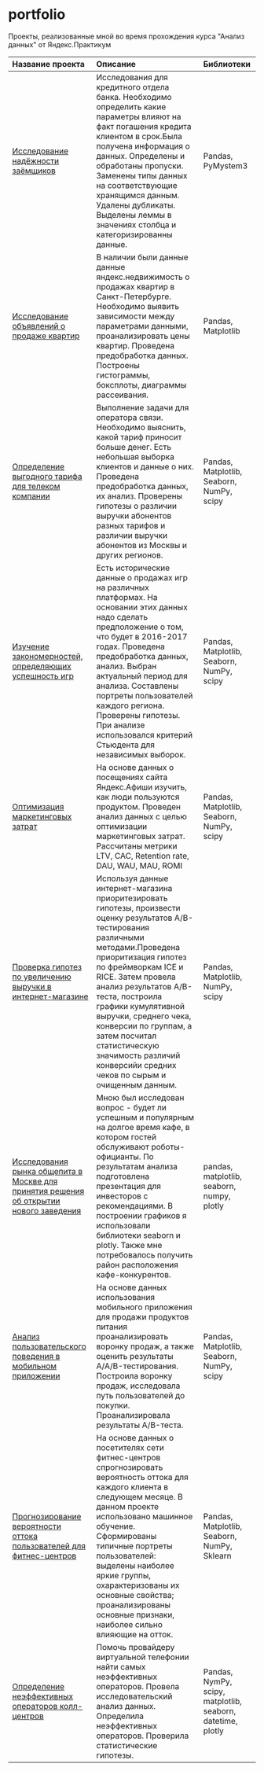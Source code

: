 # portfolio
Проекты, реализованные мной во время прохождения курса "Анализ данных" от Яндекс.Практикум

|Название проекта|Описание|Библиотеки|
|:-------------------|:-------------------|:-------------------|
|[Исследование надёжности заёмщиков](https://github.com/alenakot/portfolio/tree/main/reliability_research)|Исследования для кредитного отдела банка. Необходимо определить какие параметры влияют на факт погашения кредита клиентом в срок.Была получена информация о данных. Определены и обработаны пропуски. Заменены типы данных на соответствующие хранящимся данным. Удалены дубликаты. Выделены леммы в значениях столбца и категоризированны данные.|Pandas, PyMystem3|
|[Исследование объявлений о продаже квартир](https://github.com/alenakot/portfolio/tree/main/sale_of_apartments)|В наличии были данные данные яндекс.недвижимость о продажах квартир в Санкт-Петербурге. Необходимо выявить зависимости между параметрами данными, проанализировать цены квартир. Проведена предобработка данных. Построены гистограммы, боксплоты, диаграммы рассеивания.|Pandas, Matplotlib|
|[Определение выгодного тарифа для телеком компании](https://github.com/alenakot/portfolio/tree/main/determing_for_telecom)|Выполнение задачи для оператора связи. Необходимо выяснить, какой тариф приносит больше денег. Есть небольшая выборка клиентов и данные о них. Проведена предобработка данных, их анализ. Проверены гипотезы о различии выручки абонентов разных тарифов и различии выручки абонентов из Москвы и других регионов.|Pandas, Matplotlib, Seaborn, NumPy, scipy|
|[Изучение закономерностей, определяющих успешность игр](https://github.com/alenakot/portfolio/tree/main/game_market_analysis)|Есть исторические данные о продажах игр на различных платформах. На основании этих данных надо сделать предположение о том, что будет в 2016-2017 годах. Проведена предобработка данных, анализ. Выбран актуальный период для анализа. Составлены портреты пользователей каждого региона. Проверены гипотезы. При анализе использовался критерий Стьюдента для независимых выборок.|Pandas, Matplotlib, Seaborn, NumPy, scipy|
|[Оптимизация маркетинговых затрат](https://github.com/alenakot/portfolio/tree/main/marketing_analytics)|На основе данных о посещениях сайта Яндекс.Афиши изучить, как люди пользуются продуктом. Проведен анализ данных c целью оптимизации маркетинговых затрат. Рассчитаны метрики LTV, CAC, Retention rate, DAU, WAU, MAU, ROMI|Pandas, Matplotlib, Seaborn, NumPy, scipy|
|[Проверка гипотез по увеличению выручки в интернет-магазине](https://github.com/alenakot/portfolio/tree/main/ab_test_analysis)|Используя данные интернет-магазина приоритезировать гипотезы, произвести оценку результатов A/B-тестирования различными методами.Проведена приоритизация гипотез по фреймворкам ICE и RICE. Затем провела анализ результатов A/B-теста, построила графики кумулятивной выручки, среднего чека, конверсии по группам, а затем посчитал статистическую значимость различий конверсийи средних чеков по сырым и очищенным данным.|Pandas, Matplotlib, NumPy, scipy|
|[Исследования рынка общепита в Москве для принятия решения об открытии нового заведения](https://github.com/alenakot/portfolio/tree/main/market_of_public_catering)|Мною был исследован вопрос - будет ли успешным и популярным на долгое время кафе, в котором гостей обслуживают роботы-официанты. По результатам анализа подготовлена презентация для инвесторов с рекомендациями. В построении графиков я использовали библиотеки seaborn и plotly. Также мне потребовалось получить район расположения кафе-конкурентов.|pandas, matplotlib, seaborn, numpy, plotly|
|[Анализ пользовательского поведения в мобильном приложении](https://github.com/alenakot/portfolio/tree/main/online_store_ab_test)| На основе данных использования мобильного приложения для продажи продуктов питания проанализировать воронку продаж, а также оценить результаты A/A/B-тестирования. Построила воронку продаж, исследовала путь пользователей до покупки. Проанализировала результаты A/B-теста.|Pandas, Matplotlib, Seaborn, NumPy, scipy|
|[Прогнозирование вероятности оттока пользователей для фитнес-центров](https://github.com/alenakot/portfolio/tree/main/fitness_club_clients)|На основе данных о посетителях сети фитнес-центров спрогнозировать вероятность оттока для каждого клиента в следующем месяце. В данном проекте использовано машинное обучение. Сформированы типичные портреты пользователей: выделены наиболее яркие группы, охарактеризованы их основные свойства; проанализированы основные признаки, наиболее сильно влияющие на отток.|Pandas, Matplotlib, Seaborn, NumPy, Sklearn|
|[Определение неэффективных операторов колл-центров](https://github.com/alenakot/portfolio/tree/main/identifying_inefficient_operators)|Помочь провайдеру виртуальной телефонии найти самых неэффективных операторов. Провела исследовательский анализ данных. Определила неэффективных операторов. Проверила статистические гипотезы.|Pandas, NymPy, scipy, matplotlib, seaborn, datetime, plotly|
